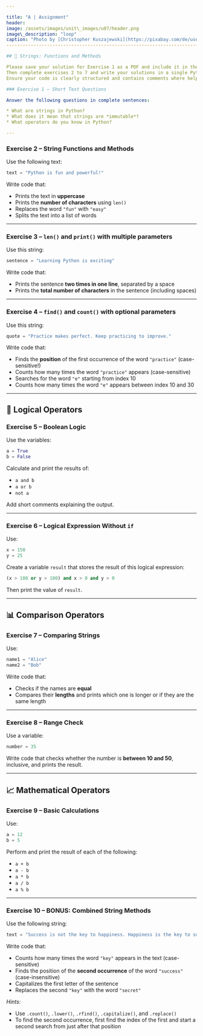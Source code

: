 ```yaml
---

title: "A | Assignment"
header:
image: /assets/images/unit\_images/u07/header.png
image\_description: "loop"
caption: "Photo by [Christopher Kuszajewski](https://pixabay.com/de/users/kuszapro-369349/?utm_source=link-attribution&utm_medium=referral&utm_campaign=image&utm_content=583537) [from Pixabay](https://pixabay.com/de/?utm_source=link-attribution&utm_medium=referral&utm_campaign=image&utm_content=583537)"
----------------------------------------------------------------------------------------------------------------------------------------------------------------------------------------------------------------------------------------------------------------------------------------------------------------

## 🧹 Strings: Functions and Methods

Please save your solution for Exercise 1 as a PDF and include it in the unit03 folder.
Then complete exercises 2 to 7 and write your solutions in a single Python script (`.py`). Save this script in the same unit03 folder, compress the folder into a `.zip` file, and upload it to ILIAS.
Ensure your code is clearly structured and contains comments where helpful.

### Exercise 1 – Short Text Questions

Answer the following questions in complete sentences:

* What are strings in Python?
* What does it mean that strings are *immutable*?
* What operators do you know in Python?

---
```


### Exercise 2 – String Functions and Methods

Use the following text:

```python
text = "Python is fun and powerful!"
```

Write code that:

* Prints the text in **uppercase**
* Prints the **number of characters** using `len()`
* Replaces the word `"fun"` with `"easy"`
* Splits the text into a list of words

---

### Exercise 3 – `len()` and `print()` with multiple parameters

Use this string:

```python
sentence = "Learning Python is exciting"
```

Write code that:

* Prints the sentence **two times in one line**, separated by a space
* Prints the **total number of characters** in the sentence (including spaces)

---

### Exercise 4 – `find()` and `count()` with optional parameters

Use this string:

```python
quote = "Practice makes perfect. Keep practicing to improve."
```

Write code that:

* Finds the **position** of the first occurrence of the word `"practice"` (case-sensitive!)
* Counts how many times the word `"practice"` appears (case-sensitive)
* Searches for the word `"e"` starting from index 10
* Counts how many times the word `"e"` appears between index 10 and 30

---

## 🧠 Logical Operators

### Exercise 5 – Boolean Logic

Use the variables:

```python
a = True
b = False
```

Calculate and print the results of:

* `a and b`
* `a or b`
* `not a`

Add short comments explaining the output.

---

### Exercise 6 – Logical Expression Without `if`

Use:

```python
x = 150
y = 25
```

Create a variable `result` that stores the result of this logical expression:

```python
(x > 100 or y > 100) and x > 0 and y > 0
```

Then print the value of `result`.

---

## 📊 Comparison Operators

### Exercise 7 – Comparing Strings

Use:

```python
name1 = "Alice"
name2 = "Bob"
```

Write code that:

* Checks if the names are **equal**
* Compares their **lengths** and prints which one is longer or if they are the same length

---

### Exercise 8 – Range Check

Use a variable:

```python
number = 35
```

Write code that checks whether the number is **between 10 and 50**, inclusive, and prints the result.

---

## 📈 Mathematical Operators

### Exercise 9 – Basic Calculations

Use:

```python
a = 12
b = 5
```

Perform and print the result of each of the following:

* `a + b`
* `a - b`
* `a * b`
* `a / b`
* `a % b`

---

### Exercise 10 – BONUS: Combined String Methods

Use the following string:

```python
text = "Success is not the key to happiness. Happiness is the key to success."
```

Write code that:

* Counts how many times the word `"key"` appears in the text (case-sensitive)
* Finds the position of the **second occurrence** of the word `"success"` (case-insensitive)
* Capitalizes the first letter of the sentence
* Replaces the second `"key"` with the word `"secret"`

*Hints:*

* Use `.count()`, `.lower()`, `.rfind()`, `.capitalize()`, and `.replace()`
* To find the second occurrence, first find the index of the first and start a second search from just after that position
